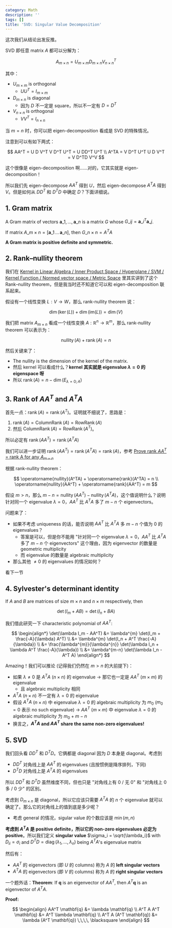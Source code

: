 ```yaml
---
category: Math
description: ''
tags: []
title: 'SVD: Singular Value Decomposition'
---
```


这次我们从结论出发反推。

SVD 即任意 matrix $A$ 都可以分解为：

$$
A_{m \times n} = U_{m \times m} D_{m \times n} V_{n \times n}^T
$$

其中：

- $U_{m \times m}$ is orthogonal
    - $UU^T = I_{m \times m}$
- $D_{m \times n}$ is diagonal
    - 因为 $D$ 不一定是 square，所以不一定有 $D = D^T$
- $V_{n \times n}$ is orthogonal
    - $VV^T = I_{n \times n}$

当 $m = n$ 时，你可以把 eigen-decomposition 看成是 SVD 的特殊情况。

注意到可以有如下两式：

$$
AA^T = U  D  V^T V D^T U^T = U DD^T U^T \\
A^TA = V D^T U^T U  D  V^T = V D^TD V^V
$$

这个很像是 eigen-decomposition 啊……对的，它其实就是 eigen-decomposition！

所以我们先 eigen-decompose $AA^T$ 得到 $U$，然后 eigen-decompose $A^TA$ 得到 $V$。但是如何从 $DD^T$ 和 $D^TD$ 中确定 $D$？下面详细说。

## 1. Gram matrix

A Gram matrix of vectors $\mathbf{a}\_1, \dots, \mathbf{a}\_n$ is a matrix $G$ whose $G\_{ij} = \mathbf{a}\_i^T \mathbf{a}\_j$. 

If matrix $A\_{m \times n} = [\mathbf{a}\_1 \, \dots \, \mathbf{a}\_n]$, then $G\_{n \times n}=A^TA$

**A Gram matrix is positive definite and symmetric.**

## 2. Rank–nullity theorem 

我们在 [Kernel in Linear Algebra / Inner Product Space / Hyperplane / SVM / Kernel Function / Normed vector space / Metric Space](/math/2018/05/09/kernel) 里其实讲到了这个 Rank–nullity theorem，但是我当时还不知道它可以和 eigen-decomposition 联系起来。

假设有一个线性变换 $L: V \to W$，那么 rank-nullity theorem 说：

$$
\dim(\ker(L)) + \dim(\mathrm{im}(L)) = \dim(V)
$$

我们把 matrix $A_{m \times n}$ 看成一个线性变换 $A: \mathbb{R}^n \to \mathbb{R}^m$，那么 rank-nullity theorem 可以表示为：

$$
\operatorname{nullity}(A) + \operatorname{rank}(A) = n
$$

然后关键来了：

- The nullity is the dimension of the kernel of the matrix.
- 然后 kernel 可以看成什么？**kernel 其实就是 eigenvalue $\lambda = 0$ 的 eigenspace 呀**
- 所以 $\operatorname{rank}(A) = n - \dim(E_{\lambda=0; A})$

## 3. Rank of $AA^T$ and $A^TA$

首先一点：$\operatorname{rank}(A) = \operatorname{rank}(A^T)$。证明就不细说了，思路是：

1. $\operatorname{rank}(A) = \operatorname{ColumnRank}(A) = \operatorname{RowRank}(A)$
2. 然后 $\operatorname{ColumnRank}(A) = \operatorname{RowRank}(A^T)$。

所以必定有 $\operatorname{rank}(AA^T) = \operatorname{rank}(A^TA)$

我们可以进一步证明 $\operatorname{rank}(AA^T) = \operatorname{rank}(A^TA) = \operatorname{rank}(A)$，参考 [Prove rank $AA^T$ = rank A for any $A_{m \times n}$](https://math.stackexchange.com/a/349966)

根据 rank-nullity theorem：

$$
\operatorname{nullity}(A^TA) + \operatorname{rank}(A^TA) = n \\
\operatorname{nullity}(AA^T) + \operatorname{rank}(AA^T) = m
$$

假设 $m > n$，那么 $m - n = \operatorname{nullity}(AA^T) - \operatorname{nullity}(A^TA)$，这个值说明什么？说明针对同一个 eigenvalue $\lambda=0$，$AA^T$ 比 $A^TA$ 多了 $m-n$ 个 eigenvectors。

问题来了：

- 如果不考虑 uniqueness 的话，能否说明 $AA^T$ 比 $A^TA$ 多 $m-n$ 个值为 0 的 eigenvalues？
    - 答案是可以，但是你不能用 "针对同一个 eigenvalue $\lambda=0$，$AA^T$ 比 $A^TA$ 多了 $m-n$ 个 eigenvectors" 这个理由，因为 eigenvector 的数量是 geometric multiplicity
    - 而 eigenvalue 的数量是 algebraic multiplicity
- 那么其他 $\neq 0$ 的 eigenvalues 的情况如何？

看下一节

## 4. Sylvester's determinant identity

If $A$ and $B$ are matrices of size $m \times n$ and $n \times m$ respectively, then

$$
\det(I_{m}+AB)=\det(I_{n}+BA)
$$

我们借此研究一下 characteristic polynomial of $AA^T$:

$$
\begin{align*}
\det(\lambda I_m - AA^T) &= \lambda^{m} \det(I_m + \frac{-A}{\lambda} A^T) \\
                         &= \lambda^{m} \det(I_n + A^T \frac{-A}{\lambda}) \\
                         &= \frac{\lambda^{m}}{\lambda^{n}} \det(\lambda I_n + \lambda A^T \frac{-A}{\lambda}) \\
                         &= \lambda^{m-n} \det(\lambda I_n - A^T A)
\end{align*}
$$

Amazing！我们可以推论 (记得我们仍然在 $m > n$ 的大前提下)：

- 如果 $\lambda \neq 0$ 是 $A^T A$ ($n \times n$) 的 eigenvalue $\rightarrow$ 那它也一定是 $AA^T$ ($m \times m$) 的 eigenvalue
    - 且 algebraic multiplicity 相同
- $A^T A$ ($n \times n$) 不一定有 $\lambda=0$ 的 eigenvalue
- 假设 $A^T A$ ($n \times n$) 中 eigenvalue $\lambda=0$ 的 algebraic multiplicity 为 $m_0$ ($m_0 = 0$ 表示 no such eigenvalue) $\rightarrow$ $AA^T$ ($m \times m$) 中 eigenvalue $\lambda=0$ 的 algebraic multiplicity 为 $m_0 + m - n$
- 换言之，**$A^T A$ and $AA^T$ share the same non-zero eigenvalues!** 

## 5. SVD

我们回头看 $DD^T$ 和 $D^TD$。它俩都是 diagonal 因为 $D$ 本身是 diagonal。考虑到 

- $DD^T$ 对角线上是 $AA^T$ 的 eigenvalues (且按惯例是降序排列，下同)
- $D^TD$ 对角线上是 $A^TA$ 的 eigenvalues

所以 $DD^T$ 和 $D^TD$ 虽然维度不同，但也只是 "对角线上有 0 / 无 0" 和 "对角线上 0 多 / 0 少" 的区别。

考虑到 $D_{m \times n}$ 是 diagonal，所以它应该只需要 $A^T A$ 的 $n$ 个 eigenvalue 就可以确定了。那么它的对角线上的值到底是多少呢？

- 考虑 general 的情况，sigular value 的个数应该是 $\min(m, n)$

**考虑到 $A^T A$ 是 positive definite，所以它的 non-zero eigenvalues 必定为 positive**。所以我们定义 **singular value** $\sigma_i = \sqrt{\lambda_i}$ with $D_{ii} = \sigma_i$ and $D^TD = \operatorname{diag}(\lambda_1, \dots, \lambda_n)$ being $A^T A$'s eigenvalue matrix

然后有：

- $AA^T$ 的 eigenvectors (即 $U$ 的 columns) 称为 $A$ 的 **left singular vectors**
- $A^TA$ 的 eigenvectors (即 $V$ 的 columns) 称为 $A$ 的 **right singular vectors**

一个题外话：**Theorem**: If $\mathbf{q}$ is an eigenvector of $AA^T$, then $A^T \mathbf{q}$ is an eigenvector of $A^TA$.

**Proof:** 

$$
\begin{align}
AA^T \mathbf{q} &= \lambda \mathbf{q} \\
A^T A A^T \mathbf{q} &= A^T \lambda \mathbf{q} \\
A^T A (A^T \mathbf{q}) &= \lambda (A^T \mathbf{q}) \,\,\,\, \blacksquare
\end{align}
$$